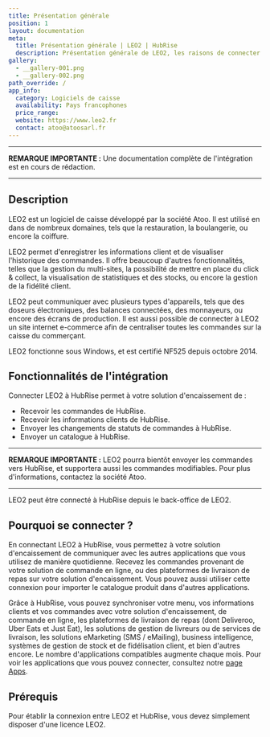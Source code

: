 ```yaml
---
title: Présentation générale
position: 1
layout: documentation
meta:
  title: Présentation générale | LEO2 | HubRise
  description: Présentation générale de LEO2, les raisons de connecter votre caisse à HubRise et liste des fonctionnalités de l'intégration avec HubRise.
gallery:
  - __gallery-001.png
  - __gallery-002.png
path_override: /
app_info:
  category: Logiciels de caisse
  availability: Pays francophones
  price_range:
  website: https://www.leo2.fr
  contact: atoo@atoosarl.fr
---
```


---

**REMARQUE IMPORTANTE :** Une documentation complète de l'intégration est en cours de rédaction.

---

## Description

LEO2 est un logiciel de caisse développé par la société Atoo. Il est utilisé en dans de nombreux domaines, tels que la restauration, la boulangerie, ou encore la coiffure.

LEO2 permet d'enregistrer les informations client et de visualiser l'historique des commandes. Il offre beaucoup d'autres fonctionnalités, telles que la gestion du multi-sites, la possibilité de mettre en place du click & collect, la visualisation de statistiques et des stocks, ou encore la gestion de la fidélité client.

LEO2 peut communiquer avec plusieurs types d'appareils, tels que des doseurs électroniques, des balances connectées, des
monnayeurs, ou encore des écrans de production. Il est aussi possible de connecter à LEO2 un site internet e-commerce afin de centraliser toutes les commandes sur la caisse du commerçant.

LEO2 fonctionne sous Windows, et est certifié NF525 depuis octobre 2014.

## Fonctionnalités de l'intégration

Connecter LEO2 à HubRise permet à votre solution d'encaissement de :

- Recevoir les commandes de HubRise.
- Recevoir les informations clients de HubRise.
- Envoyer les changements de statuts de commandes à HubRise.
- Envoyer un catalogue à HubRise.

---

**REMARQUE IMPORTANTE :** LEO2 pourra bientôt envoyer les commandes vers HubRise, et supportera aussi les commandes modifiables. Pour plus d'informations, contactez la société Atoo.

---

LEO2 peut être connecté à HubRise depuis le back-office de LEO2.

## Pourquoi se connecter ?

En connectant LEO2 à HubRise, vous permettez à votre solution d'encaissement de communiquer avec les autres applications que vous utilisez de manière quotidienne. Recevez les commandes provenant de votre solution de commande en ligne, ou des plateformes de livraison de repas sur votre solution d'encaissement. Vous pouvez aussi utiliser cette connexion pour importer le catalogue produit dans d'autres applications.

Grâce à HubRise, vous pouvez synchroniser votre menu, vos informations clients et vos commandes avec votre solution d'encaissement, de commande en ligne, les plateformes de livraison de repas (dont Deliveroo, Uber Eats et Just Eat), les solutions de gestion de livreurs ou de services de livraison, les solutions eMarketing (SMS / eMailing), business intelligence, systèmes de gestion de stock et de fidélisation client, et bien d'autres encore. Le nombre d'applications compatibles augmente chaque mois. Pour voir les applications que vous pouvez connecter, consultez notre [page Apps](/apps).

## Prérequis

Pour établir la connexion entre LEO2 et HubRise, vous devez simplement disposer d'une licence LEO2.
